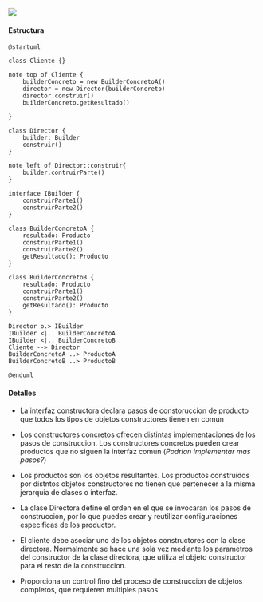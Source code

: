 ![](C:\Users\agual\AppData\Roaming\marktext\images\2022-11-21-20-05-49-image.png)

#### Estructura

```plantuml
@startuml

class Cliente {}

note top of Cliente {
    builderConcreto = new BuilderConcretoA()
    director = new Director(builderConcreto)
    director.construir()
    builderConcreto.getResultado()

}

class Director {
    builder: Builder
    construir()
}

note left of Director::construir{
    builder.contruirParte()
}

interface IBuilder {
    construirParte1()
    construirParte2()
}

class BuilderConcretoA {
    resultado: Producto
    construirParte1()
    construirParte2()
    getResultado(): Producto
}

class BuilderConcretoB {
    resultado: Producto
    construirParte1()
    construirParte2()
    getResultado(): Producto
}

Director o.> IBuilder
IBuilder <|.. BuilderConcretoA
IBuilder <|.. BuilderConcretoB
Cliente --> Director
BuilderConcretoA ..> ProductoA
BuilderConcretoB ..> ProductoB

@enduml
```

#### Detalles

- La interfaz constructora declara pasos de constoruccion de producto que todos los tipos de objetos constructores tienen en comun

- Los constructores concretos ofrecen distintas implementaciones de los pasos de construccion. Los constructores concretos pueden crear productos que no siguen la interfaz comun (*Podrian implementar mas pasos?*)

- Los productos son los objetos resultantes. Los productos construidos por distntos objetos constructores no tienen que pertenecer a la misma jerarquia de clases o interfaz.

- La clase Directora define el orden en el que se invocaran los pasos de construccion, por lo que puedes crear y reutilizar configuraciones especificas de los productor.

- El cliente debe asociar uno de los objetos constructores con la clase directora. Normalmente se hace una sola vez mediante los parametros del constructor de la clase directora, que utiliza el objeto constructor para el resto de la construccion.

- Proporciona un control fino del proceso de construccion de objetos completos, que requieren multiples pasos
